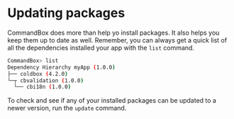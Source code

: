 # Updating packages

CommandBox does more than help yo install packages.  It also helps you keep them up to date as well.  Remember, you can always get a quick list of all the dependencies installed your app with the `list` command.

```bash
CommandBox> list
Dependency Hierarchy myApp (1.0.0)
├── coldbox (4.2.0)
└─┬ cbvalidation (1.0.0)
  └── cbi18n (1.0.0)
```

To check and see if any of your installed packages can be updated to a newer version, run the `update` command.

```bash
